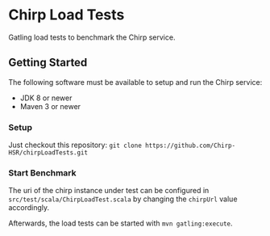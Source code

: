 # Chirp Load Tests

Gatling load tests to benchmark the Chirp service.

## Getting Started

The following software must be available to setup and run the Chirp service:

* JDK 8 or newer
* Maven 3 or newer

### Setup

Just checkout this repository: `git clone https://github.com/Chirp-HSR/chirpLoadTests.git`

### Start Benchmark

The uri of the chirp instance under test can be configured in `src/test/scala/ChirpLoadTest.scala` by changing the `chirpUrl` value accordingly.

Afterwards, the load tests can be started with `mvn gatling:execute`.
